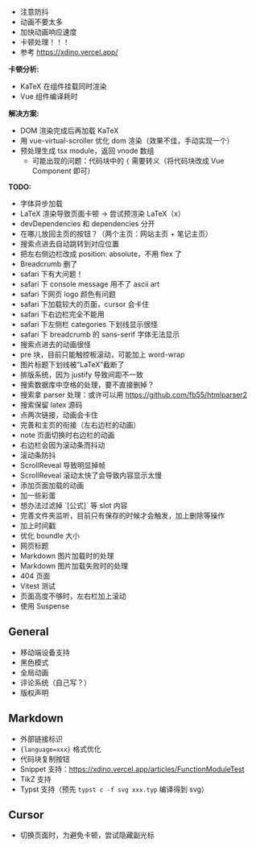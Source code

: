  - 注意防抖
 - 动画不要太多
 - 加快动画响应速度
 - 卡顿处理！！！
 - 参考 https://xdino.vercel.app/

**卡顿分析:**

 - KaTeX 在组件挂载同时渲染
 - Vue 组件编译耗时

**解决方案:**

 - DOM 渲染完成后再加载 KaTeX
 - 用 vue-virtual-scroller 优化 dom 渲染（效果不佳，手动实现一个）
 - 预处理生成 tsx module，返回 vnode 数组
   - 可能出现的问题：代码块中的 `{` 需要转义（将代码块改成 Vue Component 即可）

**TODO:**

 - 字体异步加载
 - LaTeX 渲染导致页面卡顿 -> 尝试预渲染 LaTeX（x）
 - devDependencies 和 dependencies 分开
 - 在哪儿放回主页的按钮？（两个主页：网站主页 + 笔记主页）
 - 搜索点进去自动跳转到对应位置
 - 把左右侧边栏改成 position: absolute，不用 flex 了
 - Breadcrumb 删了
 - safari 下有大问题！
 - safari 下 console message 用不了 ascii art
 - safari 下网页 logo 颜色有问题
 - safari 下加载较大的页面，cursor 会卡住
 - safari 下右边栏完全不能用
 - safari 下左侧栏 categories 下划线显示很怪
 - safari 下 breadcrumb 的 sans-serif 字体无法显示
 - 搜索点进去的动画很怪
 - pre 块，目前只能触控板滚动，可能加上 word-wrap
 - 图片标题下划线被“LaTeX”截断了
 - 排版系统，因为 justify 导致间距不一致
 - 搜索数据库中空格的处理，要不直接删掉？
 - 搜索拿 parser 处理：或许可以用 https://github.com/fb55/htmlparser2
 - 搜索保留 latex 源码
 - 点两次链接，动画会卡住
 - 完善和主页的衔接（左右边栏的动画）
 - note 页面切换时右边栏的动画
 - 右边栏会因为滚动条而抖动
 - 滚动条防抖
 - ScrollReveal 导致明显掉帧
 - ScrollReveal 滚动太快了会导致内容显示太慢
 - 添加页面加载的动画
 - 加一些彩蛋
 - 想办法过滤掉 \`[公式]\` 等 slot 内容
 - 完善文件夹监听，目前只有保存的时候才会触发，加上删除等操作
 - 加上时间戳
 - 优化 boundle 大小
 - 网页标题
 - Markdown 图片加载时的处理
 - Markdown 图片加载失败时的处理
 - 404 页面
 - Vitest 测试
 - 页面高度不够时，左右栏加上滚动
 - 使用 Suspense

## General

 - 移动端设备支持
 - 黑色模式
 - 全局动画
 - 评论系统（自己写？）
 - 版权声明

## Markdown

 - 外部链接标识
 - `{language=xxx}` 格式优化
 - 代码块复制按钮
 - Snippet 支持：https://xdino.vercel.app/articles/FunctionModuleTest
 - TikZ 支持
 - Typst 支持（预先 `typst c -f svg xxx.typ` 编译得到 svg）

## Cursor

 - 切换页面时，为避免卡顿，尝试隐藏副光标
